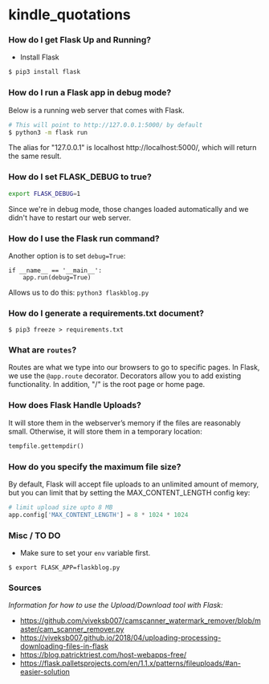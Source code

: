 # kindle_quotations

### How do I get Flask Up and Running? 
* Install Flask 
```bash
$ pip3 install flask 
```

### How do I run a Flask app in debug mode? 
Below is a running web server that comes with Flask. 
```bash
# This will point to http://127.0.0.1:5000/ by default
$ python3 -m flask run
```
The alias for "127.0.0.1" is localhost
http://localhost:5000/, which will return the same result. 

### How do I set FLASK_DEBUG to true? 
```bash
export FLASK_DEBUG=1
```
Since we're in debug mode, those changes loaded automatically and we didn't have to restart our web server. 

### How do I use the Flask run command? 
Another option is to set `debug=True`: 

```python3
if __name__ == '__main__':
    app.run(debug=True)
```
Allows us to do this:
`python3 flaskblog.py`

### How do I generate a requirements.txt document? 
```
$ pip3 freeze > requirements.txt
```

### What are `routes`? 
Routes are what we type into our browsers to go to specific pages. In Flask, we use the `@app.route` decorator. Decorators allow you to add existing functionality. In addition, "/" is the root page or home page. 

### How does Flask Handle Uploads? 
It will store them in the webserver’s memory if the files are reasonably small.
 Otherwise, it will store them in a temporary location: 
```python
tempfile.gettempdir() 
```
### How do you specify the maximum file size? 
By default, Flask will accept file uploads to an unlimited amount of memory, 
but you can limit that by setting the MAX_CONTENT_LENGTH config key:
```python
# limit upload size upto 8 MB
app.config['MAX_CONTENT_LENGTH'] = 8 * 1024 * 1024
```

### Misc / TO DO 
* Make sure to set your `env` variable first. 
```
$ export FLASK_APP=flaskblog.py
```

### Sources 
_Information for how to use the Upload/Download tool with Flask:_ 
* https://github.com/viveksb007/camscanner_watermark_remover/blob/master/cam_scanner_remover.py
* https://viveksb007.github.io/2018/04/uploading-processing-downloading-files-in-flask
* https://blog.patricktriest.com/host-webapps-free/
* https://flask.palletsprojects.com/en/1.1.x/patterns/fileuploads/#an-easier-solution
